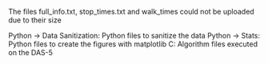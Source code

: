 The files full_info.txt, stop_times.txt and walk_times could not be uploaded due to their size

Python -> Data Sanitization: Python files to sanitize the data
Python -> Stats: Python files to create the figures with matplotlib
C: Algorithm files executed on the DAS-5
